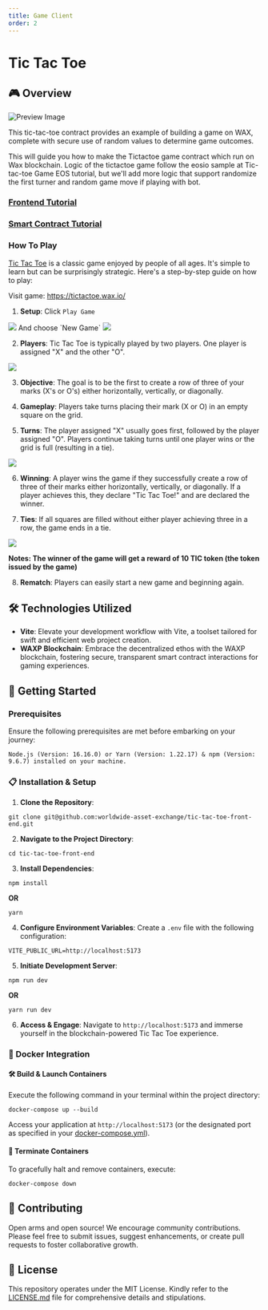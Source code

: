 ```yaml
---
title: Game Client
order: 2
---
```


# Tic Tac Toe

## 🎮 Overview
![Preview Image](./preview_meta_data.png)

This tic-tac-toe contract provides an example of building a game on WAX, complete with secure use of random values to determine game outcomes.

This will guide you how to make the Tictactoe game contract which run on Wax blockchain. Logic of the tictactoe game follow the eosio sample at Tic-tac-toe Game EOS tutorial, but we'll add more logic that support randomize the first turner and random game move if playing with bot.

### [Frontend Tutorial](https://github.com/worldwide-asset-exchange/tic-tac-toe-front-end)

### [Smart Contract Tutorial](https://github.com/worldwide-asset-exchange/tic-tac-toe)

### How To Play
[Tic Tac Toe](https://tictactoe.wax.io/) is a classic game enjoyed by people of all ages. It's simple to learn but can be surprisingly strategic. Here's a step-by-step guide on how to play:

Visit game: https://tictactoe.wax.io/

1. **Setup**: Click `Play Game`
<img src="./src/assets/screen_shot/Splash.png"/>
And choose `New Game`
<img src="./src/assets/screen_shot/New Game.png"/>

2. **Players**: Tic Tac Toe is typically played by two players. One player is assigned "X" and the other "O".
<img src="./src/assets/screen_shot/New Game Popup.png"/>

3. **Objective**: The goal is to be the first to create a row of three of your marks (X's or O's) either horizontally, vertically, or diagonally.

4. **Gameplay**: Players take turns placing their mark (X or O) in an empty square on the grid.

5. **Turns**: The player assigned "X" usually goes first, followed by the player assigned "O". Players continue taking turns until one player wins or the grid is full (resulting in a tie).
<img src="./src/assets/screen_shot/Playing Game.png"/>

6. **Winning**: A player wins the game if they successfully create a row of three of their marks either horizontally, vertically, or diagonally. If a player achieves this, they declare "Tic Tac Toe!" and are declared the winner.

7. **Ties**: If all squares are filled without either player achieving three in a row, the game ends in a tie.
<img src="./src/assets/screen_shot/Winner.png"/>

**Notes: The winner of the game will get a reward of 10 TIC token (the token issued by the game)**

8. **Rematch**: Players can easily start a new game and beginning again.


## 🛠️ Technologies Utilized

- **Vite**: Elevate your development workflow with Vite, a toolset tailored for swift and efficient web project creation.
- **WAXP Blockchain**: Embrace the decentralized ethos with the WAXP blockchain, fostering secure, transparent smart contract interactions for gaming experiences.
  

## 🚀 Getting Started

### Prerequisites

Ensure the following prerequisites are met before embarking on your journey:

```
Node.js (Version: 16.16.0) or Yarn (Version: 1.22.17) & npm (Version: 9.6.7) installed on your machine.
```

### 📋 Installation & Setup

1. **Clone the Repository**:
```
git clone git@github.com:worldwide-asset-exchange/tic-tac-toe-front-end.git
```

2. **Navigate to the Project Directory**:
```
cd tic-tac-toe-front-end
```

3. **Install Dependencies**:
```
npm install
```
**OR**
```
yarn
```

4. **Configure Environment Variables**:
Create a `.env` file with the following configuration:
```env
VITE_PUBLIC_URL=http://localhost:5173
```

5. **Initiate Development Server**:
```
npm run dev
```
**OR**
```
yarn run dev
```

6. **Access & Engage**:
Navigate to `http://localhost:5173` and immerse yourself in the blockchain-powered Tic Tac Toe experience.

### 🐳 Docker Integration

#### 🛠️ Build & Launch Containers

Execute the following command in your terminal within the project directory:
```
docker-compose up --build
```

Access your application at `http://localhost:5173` (or the designated port as specified in your [docker-compose.yml](docker-compose.yml)).

#### 🛑 Terminate Containers

To gracefully halt and remove containers, execute:
```
docker-compose down
```

## 🤝 Contributing

Open arms and open source! We encourage community contributions. Please feel free to submit issues, suggest enhancements, or create pull requests to foster collaborative growth.

## 📜 License

This repository operates under the MIT License. Kindly refer to the [LICENSE.md](LICENSE.md) file for comprehensive details and stipulations.